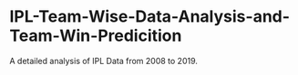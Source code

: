 # IPL-Team-Wise-Data-Analysis-and-Team-Win-Predicition
A detailed analysis of IPL Data from 2008 to 2019.
